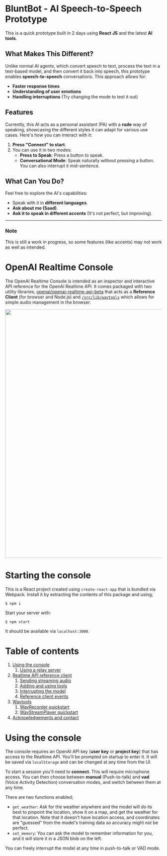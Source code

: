 # BluntBot - AI Speech-to-Speech Prototype

This is a quick prototype built in 2 days using **React JS** and the latest **AI tools**.

## What Makes This Different?

Unlike normal AI agents, which convert speech to text, process the text in a text-based model, and then convert it back into speech, this prototype enables **speech-to-speech** conversations. This approach allows for:

- **Faster response times**
- **Understanding of user emotions**
- **Handling interruptions** (Try changing the mode to test it out)

## Features

Currently, this AI acts as a personal assistant (PA) with a **rude** way of speaking, showcasing the different styles it can adapt for various use cases. Here's how you can interact with it:

1. **Press "Connect" to start**.
2. You can use it in two modes:
   - **Press to Speak**: Press a button to speak.
   - **Conversational Mode**: Speak naturally without pressing a button. You can also interrupt it mid-sentence.

## What Can You Do?

Feel free to explore the AI's capabilities:

- Speak with it in **different languages**.
- **Ask about me (Saad)**.
- **Ask it to speak in different accents** (It's not perfect, but improving).

---

### Note
This is still a work in progress, so some features (like accents) may not work as well as intended.




# OpenAI Realtime Console

The OpenAI Realtime Console is intended as an inspector and interactive API reference
for the OpenAI Realtime API. It comes packaged with two utility libraries,
[openai/openai-realtime-api-beta](https://github.com/openai/openai-realtime-api-beta)
that acts as a **Reference Client** (for browser and Node.js) and
[`/src/lib/wavtools`](./src/lib/wavtools) which allows for simple audio
management in the browser.

<img src="/readme/realtime-console-demo.png" width="800" />

# Starting the console

This is a React project created using `create-react-app` that is bundled via Webpack.
Install it by extracting the contents of this package and using;

```shell
$ npm i
```

Start your server with:

```shell
$ npm start
```

It should be available via `localhost:3000`.

# Table of contents

1. [Using the console](#using-the-console)
   1. [Using a relay server](#using-a-relay-server)
1. [Realtime API reference client](#realtime-api-reference-client)
   1. [Sending streaming audio](#sending-streaming-audio)
   1. [Adding and using tools](#adding-and-using-tools)
   1. [Interrupting the model](#interrupting-the-model)
   1. [Reference client events](#reference-client-events)
1. [Wavtools](#wavtools)
   1. [WavRecorder quickstart](#wavrecorder-quickstart)
   1. [WavStreamPlayer quickstart](#wavstreamplayer-quickstart)
1. [Acknowledgements and contact](#acknowledgements-and-contact)

# Using the console

The console requires an OpenAI API key (**user key** or **project key**) that has access to the
Realtime API. You'll be prompted on startup to enter it. It will be saved via `localStorage` and can be
changed at any time from the UI.

To start a session you'll need to **connect**. This will require microphone access.
You can then choose between **manual** (Push-to-talk) and **vad** (Voice Activity Detection)
conversation modes, and switch between them at any time.

There are two functions enabled;

- `get_weather`: Ask for the weather anywhere and the model will do its best to pinpoint the
  location, show it on a map, and get the weather for that location. Note that it doesn't
  have location access, and coordinates are "guessed" from the model's training data so
  accuracy might not be perfect.
- `set_memory`: You can ask the model to remember information for you, and it will store it in
  a JSON blob on the left.

You can freely interrupt the model at any time in push-to-talk or VAD mode.
